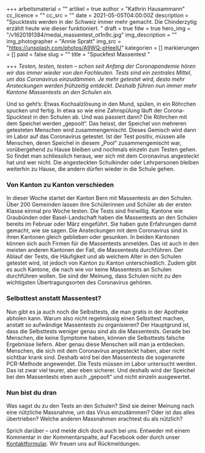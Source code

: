 +++
arbeitsmaterial = ""
artikel = true
author = "Kathrin Hausammann"
cc_licence = ""
cc_src = ""
date = 2021-05-05T04:00:00Z
description = "Spucktests werden in der Schweiz immer mehr gemacht. Die Chinderzytig erzählt heute wie dieser funktioniert. "
draft = true
fdw = true
hero_img = "/v1620191384/medai_massentest_ot1n9c.jpg"
img_description = ""
img_photographer = "Annie Spratt"
img_src = "https://unsplash.com/photos/A9WQ-pHeeIU"
kategorien = []
markierungen = []
paid = false
slug = ""
title = "Spuckfest Massentest "

+++
_Testen, testen, testen – schon seit Anfang der Coronapandemie hören wir das immer wieder von den Fachleuten. Tests sind ein zentrales Mittel, um das Coronavirus einzudämmen. Je mehr getestet wird, desto mehr Ansteckungen werden frühzeitig entdeckt. Deshalb führen nun immer mehr Kantone Massentests an den Schulen ein._

Und so geht’s: Etwas Kochsalzlösung in den Mund, spülen, in ein Röhrchen spucken und fertig. In etwa so wie eine Zahnspülung läuft der Corona-Spucktest in den Schulen ab. Und was passiert dann? Die Röhrchen mit dem Speichel werden „gepoolt“. Das heisst, der Speichel von mehreren getesteten Menschen wird zusammengemischt. Dieses Gemisch wird dann im Labor auf das Coronavirus getestet. Ist der Test positiv, müssen alle Menschen, deren Speichel in diesem „Pool“ zusammengemischt war, vorübergehend zu Hause bleiben und nochmals einzeln zum Testen gehen. So findet man schliesslich heraus, wer sich mit dem Coronavirus angesteckt hat und wer nicht. Die angesteckten Schulkinder oder Lehrpersonen bleiben weiterhin zu Hause, die andern dürfen wieder in die Schule gehen.

### Von Kanton zu Kanton verschieden

In dieser Woche startet der Kanton Bern mit Massentests an den Schulen. Über 200 Gemeinden lassen ihre Schülerinnen und Schüler ab der ersten Klasse einmal pro Woche testen. Die Tests sind freiwillig. Kantone wie Graubünden oder Basel-Landschaft haben die Massentests an den Schulen bereits im Februar oder März eingeführt. Sie haben gute Erfahrungen damit gemacht, wie sie sagen. Die Ansteckungen mit dem Coronavirus sind in ihren Kantonen gleich geblieben oder gesunken. In beiden Kantonen können sich auch Firmen für die Massentests anmelden. Das ist auch in den meisten anderen Kantonen der Fall, die Massentests durchführen. Der Ablauf der Tests, die Häufigkeit und ab welchem Alter in den Schulen getestet wird, ist jedoch von Kanton zu Kanton unterschiedlich. Zudem gibt es auch Kantone, die nach wie vor keine Massentests an Schulen durchführen wollen. Sie sind der Meinung, dass Schulen nicht zu den wichtigsten Übertragungsorten des Coronavirus gehören.

### Selbsttest anstatt Massentest?

Nun gibt es ja auch noch die Selbsttests, die man gratis in der Apotheke abholen kann. Warum also nicht regelmässig einen Selbsttest machen, anstatt so aufwändige Massentests zu organisieren? Der Hauptgrund ist, dass die Selbsttests weniger genau sind als die Massentests. Gerade bei Menschen, die keine Symptome haben, können die Selbsttests falsche Ergebnisse liefern. Aber genau diese Menschen will man ja entdecken. Menschen, die sich mit dem Coronavirus angesteckt haben, aber nicht sichtbar krank sind. Deshalb wird bei den Massentests die sogenannte PCR-Methode angewendet. Die Tests müssen im Labor untersucht werden. Das ist zwar viel teurer, aber eben sicherer. Und deshalb wird der Speichel bei den Massentests eben auch „gepoolt“ und nicht einzeln ausgewertet.

### Nun bist du dran

Was sagst du zu den Tests an den Schulen? Sind sie deiner Meinung nach eine nützliche Massnahme, um das Virus einzudämmen? Oder ist das alles übertrieben? Welche anderen Massnahmen erachtest du als nützlich?

Sprich darüber – und melde dich doch auch bei uns. Entweder mit einem Kommentar in der Kommentarspalte, auf Facebook oder durch unser [Kontaktformular](https://www.chinderzytig.ch/kontakt/). Wir freuen uns auf Rückmeldungen.